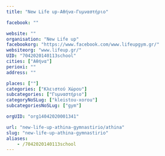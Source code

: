 ```yaml
---
title: "New Life up-Αθήνα-Γυμναστήριο"

facebook: ""

website: ""
organisation: "New Life up"
facebookorg: "https://www.facebook.com/www.lifeupgym.gr/"
websiteorg: "www.lifeup.gr/"
UID: "7042020140113school"
cities: ["Αθήνα"]
perioxi: ""
address: ""

places: [""]
categories: ["Κλειστού Χώρου"]
subcategories: ["Γυμναστήριο"]
categoryNoSLug: ["kleistou-xorou"]
subcategoriesNoSLug: ["gym"]

orgUID: "org14042020001341"

url: "new-life-up-athina-gymnastirio/athina"
slug: "new-life-up-athina-gymnastirio"
aliases:
    - /7042020140113school
---
```





